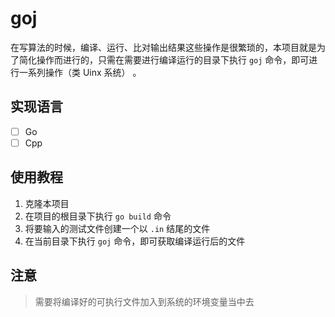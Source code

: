 # goj
在写算法的时候，编译、运行、比对输出结果这些操作是很繁琐的，本项目就是为了简化操作而进行的，只需在需要进行编译运行的目录下执行 `goj` 命令，即可进行一系列操作（类 Uinx 系统） 。

## 实现语言
- [ ] Go
- [ ] Cpp

## 使用教程
1. 克隆本项目
2. 在项目的根目录下执行 `go build` 命令
3. 将要输入的测试文件创建一个以 `.in` 结尾的文件
4. 在当前目录下执行 `goj` 命令，即可获取编译运行后的文件

## 注意
> 需要将编译好的可执行文件加入到系统的环境变量当中去 